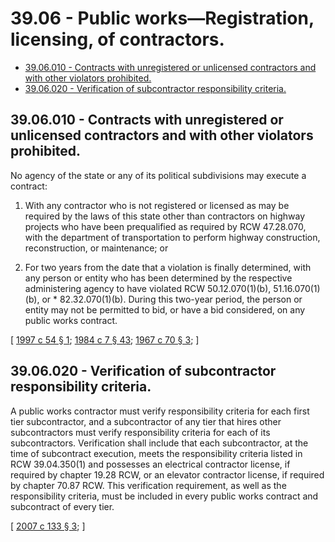# 39.06 - Public works—Registration, licensing, of contractors.
* [39.06.010 - Contracts with unregistered or unlicensed contractors and with other violators prohibited.](#3906010---contracts-with-unregistered-or-unlicensed-contractors-and-with-other-violators-prohibited)
* [39.06.020 - Verification of subcontractor responsibility criteria.](#3906020---verification-of-subcontractor-responsibility-criteria)
## 39.06.010 - Contracts with unregistered or unlicensed contractors and with other violators prohibited.
No agency of the state or any of its political subdivisions may execute a contract:

1. With any contractor who is not registered or licensed as may be required by the laws of this state other than contractors on highway projects who have been prequalified as required by RCW 47.28.070, with the department of transportation to perform highway construction, reconstruction, or maintenance; or

2. For two years from the date that a violation is finally determined, with any person or entity who has been determined by the respective administering agency to have violated RCW 50.12.070(1)(b), 51.16.070(1)(b), or * 82.32.070(1)(b). During this two-year period, the person or entity may not be permitted to bid, or have a bid considered, on any public works contract.

\[ [1997 c 54 § 1](https://lawfilesext.leg.wa.gov/biennium/1997-98/Pdf/Bills/Session%20Laws/House/1514.SL.pdf?cite=1997%20c%2054%20§%201); [1984 c 7 § 43](https://leg.wa.gov/CodeReviser/documents/sessionlaw/1984c7.pdf?cite=1984%20c%207%20§%2043); [1967 c 70 § 3](https://leg.wa.gov/CodeReviser/documents/sessionlaw/1967c70.pdf?cite=1967%20c%2070%20§%203); \]

## 39.06.020 - Verification of subcontractor responsibility criteria.
A public works contractor must verify responsibility criteria for each first tier subcontractor, and a subcontractor of any tier that hires other subcontractors must verify responsibility criteria for each of its subcontractors. Verification shall include that each subcontractor, at the time of subcontract execution, meets the responsibility criteria listed in RCW 39.04.350(1) and possesses an electrical contractor license, if required by chapter 19.28 RCW, or an elevator contractor license, if required by chapter 70.87 RCW. This verification requirement, as well as the responsibility criteria, must be included in every public works contract and subcontract of every tier.

\[ [2007 c 133 § 3](https://lawfilesext.leg.wa.gov/biennium/2007-08/Pdf/Bills/Session%20Laws/House/2010-S.SL.pdf?cite=2007%20c%20133%20§%203); \]


